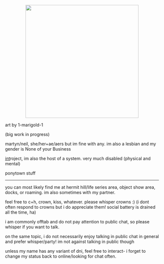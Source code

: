 <p align="center">
<img src="https://files.catbox.moe/es4ms6.gif" width="370">
</p>
art by 1-marigold-1

(big work in progress)

martyn/neil, she/her+ae/aers but im fine with any. im also a lesbian and my gender is None of your Business

[int](https://antifandom.com/the-life-series/wiki/InTheLittleWood#3rd_Life_(Season_1))roject, im also the host of a system. very much disabled (physical and mental)

ponytown stuff
***
you can most likely find me at hermit hill/life series area, object show area, docks, or roaming. im also sometimes with my partner.

feel free to c+h, crown, kiss, whatever. please whisper crowns :) (i dont often respond to crowns but i do appreciate them! social battery is drained all the time, ha)

i am commonly offtab and do not pay attention to public chat, so please whisper if you want to talk. 

on the same topic, i do not necessarily enjoy talking in public chat in general and prefer whisper/party! im not against talking in public though

unless my name has any variant of dni, feel free to interact- i forget to change my status back to online/looking for chat often.
